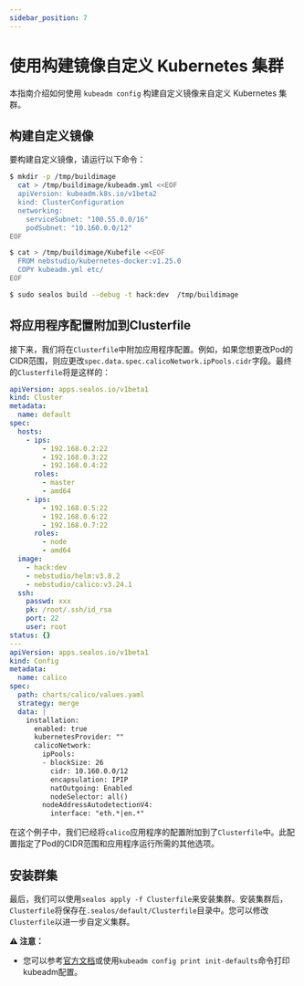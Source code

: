 ```yaml
---
sidebar_position: 7
---
```


# 使用构建镜像自定义 Kubernetes 集群

本指南介绍如何使用 `kubeadm config` 构建自定义镜像来自定义 Kubernetes 集群。

## 构建自定义镜像

要构建自定义镜像，请运行以下命令：

```bash
$ mkdir -p /tmp/buildimage
  cat > /tmp/buildimage/kubeadm.yml <<EOF
  apiVersion: kubeadm.k8s.io/v1beta2
  kind: ClusterConfiguration
  networking:
    serviceSubnet: "100.55.0.0/16"
    podSubnet: "10.160.0.0/12"
EOF

$ cat > /tmp/buildimage/Kubefile <<EOF
  FROM nebstudio/kubernetes-docker:v1.25.0
  COPY kubeadm.yml etc/
EOF

$ sudo sealos build --debug -t hack:dev  /tmp/buildimage
```

## 将应用程序配置附加到Clusterfile

接下来，我们将在`Clusterfile`中附加应用程序配置。例如，如果您想更改Pod的CIDR范围，则应更改`spec.data.spec.calicoNetwork.ipPools.cidr`字段。最终的`Clusterfile`将是这样的：

```yaml
apiVersion: apps.sealos.io/v1beta1
kind: Cluster
metadata:
  name: default
spec:
  hosts:
    - ips:
        - 192.168.0.2:22
        - 192.168.0.3:22
        - 192.168.0.4:22
      roles:
        - master
        - amd64
    - ips:
        - 192.168.0.5:22
        - 192.168.0.6:22
        - 192.168.0.7:22
      roles:
        - node
        - amd64
  image:
    - hack:dev
    - nebstudio/helm:v3.8.2
    - nebstudio/calico:v3.24.1
  ssh:
    passwd: xxx
    pk: /root/.ssh/id_rsa
    port: 22
    user: root
status: {}
---
apiVersion: apps.sealos.io/v1beta1
kind: Config
metadata:
  name: calico
spec:
  path: charts/calico/values.yaml
  strategy: merge
  data: |
    installation:
      enabled: true
      kubernetesProvider: ""
      calicoNetwork:
        ipPools:
        - blockSize: 26
          cidr: 10.160.0.0/12
          encapsulation: IPIP
          natOutgoing: Enabled
          nodeSelector: all()
        nodeAddressAutodetectionV4:
          interface: "eth.*|en.*"
```

在这个例子中，我们已经将`calico`应用程序的配置附加到了`Clusterfile`中。此配置指定了Pod的CIDR范围和应用程序运行所需的其他选项。

## 安装群集

最后，我们可以使用`sealos apply -f Clusterfile`来安装集群。安装集群后，`Clusterfile`将保存在`.sealos/default/Clusterfile`目录中。您可以修改`Clusterfile`以进一步自定义集群。

**⚠️ 注意：**

+ 您可以参考[官方文档](https://kubernetes.io/docs/reference/setup-tools/kubeadm/kubeadm-config/)或使用`kubeadm config print init-defaults`命令打印kubeadm配置。
